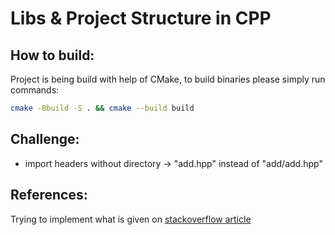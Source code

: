 # Libs & Project Structure in CPP

## How to build:

Project is being build with help of CMake,
to build binaries please simply run commands:

```bash
cmake -Bbuild -S . && cmake --build build

```

## Challenge:

-   import headers without directory -> "add.hpp" instead of "add/add.hpp"

## References:

Trying to implement what is given on
[ stackoverflow article ](https://stackoverflow.com/questions/13703647/how-to-properly-add-include-directories-with-cmake)
